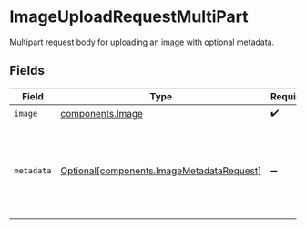 # ImageUploadRequestMultiPart

Multipart request body for uploading an image with optional metadata.


## Fields

| Field                                                                                        | Type                                                                                         | Required                                                                                     | Description                                                                                  |
| -------------------------------------------------------------------------------------------- | -------------------------------------------------------------------------------------------- | -------------------------------------------------------------------------------------------- | -------------------------------------------------------------------------------------------- |
| `image`                                                                                      | [components.Image](../../models/components/image.md)                                         | :heavy_check_mark:                                                                           | N/A                                                                                          |
| `metadata`                                                                                   | [Optional[components.ImageMetadataRequest]](../../models/components/imagemetadatarequest.md) | :heavy_minus_sign:                                                                           | Optional, json-encoded metadata to associate with the uploaded image.                        |